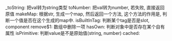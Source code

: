 _toString: 把val转为string类型
toNumber: 把val转为number, 若失败, 直接返回原值
makeMap: 根据str, 生成一个map, 然后返回一个方法, 这个方法的作用是, 判断一个值是否在这个生成的map中.
isBuiltInTag: 判断某个tag是否是slot, component
remove$1: 数组中删除一项
hasOwn: 判断对象中是否存在某个自有属性
isPrimitive: 判断value是不是原始值(string, number)
cached: 





















